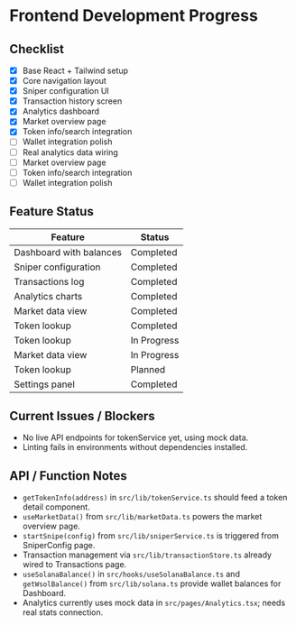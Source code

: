 # Frontend Development Progress

## Checklist

- [x] Base React + Tailwind setup
- [x] Core navigation layout
- [x] Sniper configuration UI
- [x] Transaction history screen
- [x] Analytics dashboard
- [x] Market overview page
- [x] Token info/search integration
- [ ] Wallet integration polish
- [ ] Real analytics data wiring
- [ ] Market overview page
- [ ] Token info/search integration
- [ ] Wallet integration polish

## Feature Status

| Feature | Status |
| --- | --- |
| Dashboard with balances | Completed |
| Sniper configuration | Completed |
| Transactions log | Completed |
| Analytics charts | Completed |
| Market data view | Completed |
| Token lookup | Completed |
| Token lookup | In Progress |
| Market data view | In Progress |
| Token lookup | Planned |
| Settings panel | Completed |

## Current Issues / Blockers

- No live API endpoints for tokenService yet, using mock data.
- Linting fails in environments without dependencies installed.

## API / Function Notes

- `getTokenInfo(address)` in `src/lib/tokenService.ts` should feed a token detail component.
- `useMarketData()` from `src/lib/marketData.ts` powers the market overview page.
- `startSnipe(config)` from `src/lib/sniperService.ts` is triggered from SniperConfig page.
- Transaction management via `src/lib/transactionStore.ts` already wired to Transactions page.
- `useSolanaBalance()` in `src/hooks/useSolanaBalance.ts` and `getWsolBalance()` from `src/lib/solana.ts` provide wallet balances for Dashboard.
- Analytics currently uses mock data in `src/pages/Analytics.tsx`; needs real stats connection.


